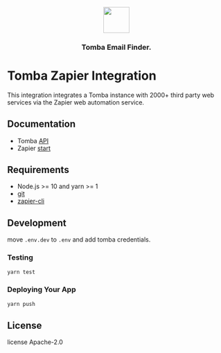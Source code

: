 <p align="center"><img src="https://developer.tomba.io/images/logo-a532e775.png" height='60' /></p>

<h3 align="center">Tomba Email Finder.</h3>

# Tomba Zapier Integration

This integration integrates a Tomba instance with 2000+ third party web services via the Zapier web automation service.

## Documentation

- Tomba [API](https://developer.tomba.io/)
- Zapier [start](https://zapier.com/developer/start/introduction/)

## Requirements

- Node.js >= 10 and yarn >= 1
- [git](https://git-scm.com)
- [zapier-cli](https://platform.zapier.com/cli_tutorials/getting-started)

## Development

move `.env.dev` to `.env` and add tomba credentials.

### Testing

```bash
yarn test
```

### Deploying Your App

```bash
yarn push
```

## License

license
Apache-2.0
